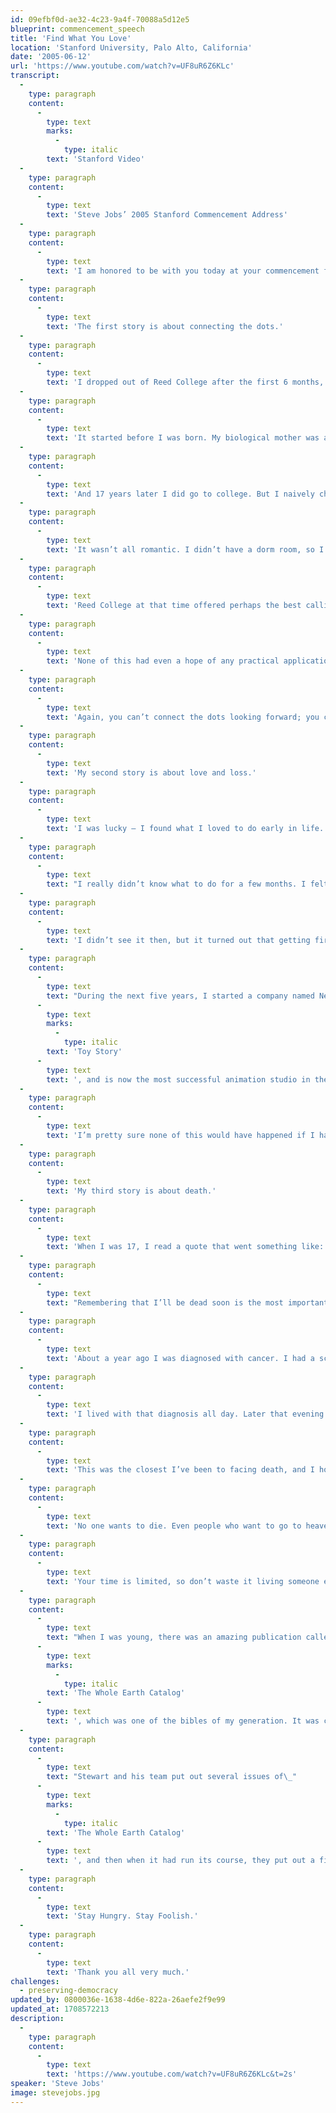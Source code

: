 ```yaml
---
id: 09efbf0d-ae32-4c23-9a4f-70088a5d12e5
blueprint: commencement_speech
title: 'Find What You Love'
location: 'Stanford University, Palo Alto, California'
date: '2005-06-12'
url: 'https://www.youtube.com/watch?v=UF8uR6Z6KLc'
transcript:
  -
    type: paragraph
    content:
      -
        type: text
        marks:
          -
            type: italic
        text: 'Stanford Video'
  -
    type: paragraph
    content:
      -
        type: text
        text: 'Steve Jobs’ 2005 Stanford Commencement Address'
  -
    type: paragraph
    content:
      -
        type: text
        text: 'I am honored to be with you today at your commencement from one of the finest universities in the world. I never graduated from college. Truth be told, this is the closest I’ve ever gotten to a college graduation. Today I want to tell you three stories from my life. That’s it. No big deal. Just three stories.'
  -
    type: paragraph
    content:
      -
        type: text
        text: 'The first story is about connecting the dots.'
  -
    type: paragraph
    content:
      -
        type: text
        text: 'I dropped out of Reed College after the first 6 months, but then stayed around as a drop-in for another 18 months or so before I really quit. So why did I drop out?'
  -
    type: paragraph
    content:
      -
        type: text
        text: 'It started before I was born. My biological mother was a young, unwed college graduate student, and she decided to put me up for adoption. She felt very strongly that I should be adopted by college graduates, so everything was all set for me to be adopted at birth by a lawyer and his wife. Except that when I popped out they decided at the last minute that they really wanted a girl. So my parents, who were on a waiting list, got a call in the middle of the night asking: “We have an unexpected baby boy; do you want him?” They said: “Of course.” My biological mother later found out that my mother had never graduated from college and that my father had never graduated from high school. She refused to sign the final adoption papers. She only relented a few months later when my parents promised that I would someday go to college.'
  -
    type: paragraph
    content:
      -
        type: text
        text: 'And 17 years later I did go to college. But I naively chose a college that was almost as expensive as Stanford, and all of my working-class parents’ savings were being spent on my college tuition. After six months, I couldn’t see the value in it. I had no idea what I wanted to do with my life and no idea how college was going to help me figure it out. And here I was spending all of the money my parents had saved their entire life. So I decided to drop out and trust that it would all work out OK. It was pretty scary at the time, but looking back it was one of the best decisions I ever made. The minute I dropped out I could stop taking the required classes that didn’t interest me, and begin dropping in on the ones that looked interesting.'
  -
    type: paragraph
    content:
      -
        type: text
        text: 'It wasn’t all romantic. I didn’t have a dorm room, so I slept on the floor in friends’ rooms, I returned Coke bottles for the 5¢ deposits to buy food with, and I would walk the 7 miles across town every Sunday night to get one good meal a week at the Hare Krishna temple. I loved it. And much of what I stumbled into by following my curiosity and intuition turned out to be priceless later on. Let me give you one example:'
  -
    type: paragraph
    content:
      -
        type: text
        text: 'Reed College at that time offered perhaps the best calligraphy instruction in the country. Throughout the campus every poster, every label on every drawer, was beautifully hand calligraphed. Because I had dropped out and didn’t have to take the normal classes, I decided to take a calligraphy class to learn how to do this. I learned about serif and sans serif typefaces, about varying the amount of space between different letter combinations, about what makes great typography great. It was beautiful, historical, artistically subtle in a way that science can’t capture, and I found it fascinating.'
  -
    type: paragraph
    content:
      -
        type: text
        text: 'None of this had even a hope of any practical application in my life. But 10 years later, when we were designing the first Macintosh computer, it all came back to me. And we designed it all into the Mac. It was the first computer with beautiful typography. If I had never dropped in on that single course in college, the Mac would have never had multiple typefaces or proportionally spaced fonts. And since Windows just copied the Mac, it’s likely that no personal computer would have them. If I had never dropped out, I would have never dropped in on this calligraphy class, and personal computers might not have the wonderful typography that they do. Of course it was impossible to connect the dots looking forward when I was in college. But it was very, very clear looking backward 10 years later.'
  -
    type: paragraph
    content:
      -
        type: text
        text: 'Again, you can’t connect the dots looking forward; you can only connect them looking backward. So you have to trust that the dots will somehow connect in your future. You have to trust in something — your gut, destiny, life, karma, whatever. This approach has never let me down, and it has made all the difference in my life.'
  -
    type: paragraph
    content:
      -
        type: text
        text: 'My second story is about love and loss.'
  -
    type: paragraph
    content:
      -
        type: text
        text: 'I was lucky — I found what I loved to do early in life. Woz and I started Apple in my parents’ garage when I was 20. We worked hard, and in 10 years Apple had grown from just the two of us in a garage into a $2 billion company with over 4,000 employees. We had just released our finest creation — the Macintosh — a year earlier, and I had just turned 30. And then I got fired. How can you get fired from a company you started? Well, as Apple grew we hired someone who I thought was very talented to run the company with me, and for the first year or so things went well. But then our visions of the future began to diverge and eventually we had a falling out. When we did, our Board of Directors sided with him. So at 30 I was out. And very publicly out. What had been the focus of my entire adult life was gone, and it was devastating.'
  -
    type: paragraph
    content:
      -
        type: text
        text: "I really didn’t know what to do for a few months. I felt that I had let the previous generation of entrepreneurs down\_— that I had dropped the baton as it was being passed to me. I met with David Packard and Bob Noyce and tried to apologize for screwing up so badly. I was a very public failure, and I even thought about running away from the valley. But something slowly began to dawn on me — I still loved what I did. The turn of events at Apple had not changed that one bit. I had been rejected, but I was still in love. And so I decided to start over."
  -
    type: paragraph
    content:
      -
        type: text
        text: 'I didn’t see it then, but it turned out that getting fired from Apple was the best thing that could have ever happened to me. The heaviness of being successful was replaced by the lightness of being a beginner again, less sure about everything. It freed me to enter one of the most creative periods of my life.'
  -
    type: paragraph
    content:
      -
        type: text
        text: "During the next five years, I started a company named NeXT, another company named Pixar, and fell in love with an amazing woman who would become my wife. Pixar went on to create the world’s first computer animated feature film,\_"
      -
        type: text
        marks:
          -
            type: italic
        text: 'Toy Story'
      -
        type: text
        text: ', and is now the most successful animation studio in the world. In a remarkable turn of events, Apple bought NeXT, I returned to Apple, and the technology we developed at NeXT is at the heart of Apple’s current renaissance. And Laurene and I have a wonderful family together.'
  -
    type: paragraph
    content:
      -
        type: text
        text: 'I’m pretty sure none of this would have happened if I hadn’t been fired from Apple. It was awful tasting medicine, but I guess the patient needed it. Sometimes life hits you in the head with a brick. Don’t lose faith. I’m convinced that the only thing that kept me going was that I loved what I did. You’ve got to find what you love. And that is as true for your work as it is for your lovers. Your work is going to fill a large part of your life, and the only way to be truly satisfied is to do what you believe is great work. And the only way to do great work is to love what you do. If you haven’t found it yet, keep looking. Don’t settle. As with all matters of the heart, you’ll know when you find it. And, like any great relationship, it just gets better and better as the years roll on. So keep looking until you find it. Don’t settle.'
  -
    type: paragraph
    content:
      -
        type: text
        text: 'My third story is about death.'
  -
    type: paragraph
    content:
      -
        type: text
        text: 'When I was 17, I read a quote that went something like: “If you live each day as if it was your last, someday you’ll most certainly be right.” It made an impression on me, and since then, for the past 33 years, I have looked in the mirror every morning and asked myself: “If today were the last day of my life, would I want to do what I am about to do today?” And whenever the answer has been “No” for too many days in a row, I know I need to change something.'
  -
    type: paragraph
    content:
      -
        type: text
        text: "Remembering that I’ll be dead soon is the most important tool I’ve ever encountered to help me make the big choices in life. Because almost everything — all external expectations, all pride, all fear of embarrassment or failure\_— these things just fall away in the face of death, leaving only what is truly important. Remembering that you are going to die is the best way I know to avoid the trap of thinking you have something to lose. You are already naked. There is no reason not to follow your heart."
  -
    type: paragraph
    content:
      -
        type: text
        text: 'About a year ago I was diagnosed with cancer. I had a scan at 7:30 in the morning, and it clearly showed a tumor on my pancreas. I didn’t even know what a pancreas was. The doctors told me this was almost certainly a type of cancer that is incurable, and that I should expect to live no longer than three to six months. My doctor advised me to go home and get my affairs in order, which is doctor’s code for prepare to die. It means to try to tell your kids everything you thought you’d have the next 10 years to tell them in just a few months. It means to make sure everything is buttoned up so that it will be as easy as possible for your family. It means to say your goodbyes.'
  -
    type: paragraph
    content:
      -
        type: text
        text: 'I lived with that diagnosis all day. Later that evening I had a biopsy, where they stuck an endoscope down my throat, through my stomach and into my intestines, put a needle into my pancreas and got a few cells from the tumor. I was sedated, but my wife, who was there, told me that when they viewed the cells under a microscope the doctors started crying because it turned out to be a very rare form of pancreatic cancer that is curable with surgery. I had the surgery and I’m fine now.'
  -
    type: paragraph
    content:
      -
        type: text
        text: 'This was the closest I’ve been to facing death, and I hope it’s the closest I get for a few more decades. Having lived through it, I can now say this to you with a bit more certainty than when death was a useful but purely intellectual concept:'
  -
    type: paragraph
    content:
      -
        type: text
        text: 'No one wants to die. Even people who want to go to heaven don’t want to die to get there. And yet death is the destination we all share. No one has ever escaped it. And that is as it should be, because Death is very likely the single best invention of Life. It is Life’s change agent. It clears out the old to make way for the new. Right now the new is you, but someday not too long from now, you will gradually become the old and be cleared away. Sorry to be so dramatic, but it is quite true.'
  -
    type: paragraph
    content:
      -
        type: text
        text: 'Your time is limited, so don’t waste it living someone else’s life. Don’t be trapped by dogma — which is living with the results of other people’s thinking. Don’t let the noise of others’ opinions drown out your own inner voice. And most important, have the courage to follow your heart and intuition. They somehow already know what you truly want to become. Everything else is secondary.'
  -
    type: paragraph
    content:
      -
        type: text
        text: "When I was young, there was an amazing publication called\_"
      -
        type: text
        marks:
          -
            type: italic
        text: 'The Whole Earth Catalog'
      -
        type: text
        text: ', which was one of the bibles of my generation. It was created by a fellow named Stewart Brand not far from here in Menlo Park, and he brought it to life with his poetic touch. This was in the late 1960s, before personal computers and desktop publishing, so it was all made with typewriters, scissors and Polaroid cameras. It was sort of like Google in paperback form, 35 years before Google came along: It was idealistic, and overflowing with neat tools and great notions.'
  -
    type: paragraph
    content:
      -
        type: text
        text: "Stewart and his team put out several issues of\_"
      -
        type: text
        marks:
          -
            type: italic
        text: 'The Whole Earth Catalog'
      -
        type: text
        text: ', and then when it had run its course, they put out a final issue. It was the mid-1970s, and I was your age. On the back cover of their final issue was a photograph of an early morning country road, the kind you might find yourself hitchhiking on if you were so adventurous. Beneath it were the words: “Stay Hungry. Stay Foolish.” It was their farewell message as they signed off. Stay Hungry. Stay Foolish. And I have always wished that for myself. And now, as you graduate to begin anew, I wish that for you.'
  -
    type: paragraph
    content:
      -
        type: text
        text: 'Stay Hungry. Stay Foolish.'
  -
    type: paragraph
    content:
      -
        type: text
        text: 'Thank you all very much.'
challenges:
  - preserving-democracy
updated_by: 0800036e-1638-4d6e-822a-26aefe2f9e99
updated_at: 1708572213
description:
  -
    type: paragraph
    content:
      -
        type: text
        text: 'https://www.youtube.com/watch?v=UF8uR6Z6KLc&t=2s'
speaker: 'Steve Jobs'
image: stevejobs.jpg
---
```

